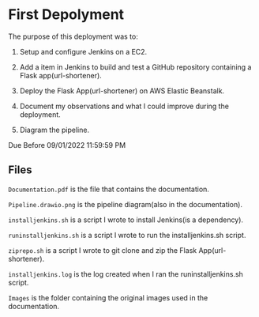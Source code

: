 # First Depolyment

The purpose of this deployment was to: 

1. Setup and configure Jenkins on a EC2. 

2. Add a item in Jenkins to build and test a GitHub repository containing a Flask app(url-shortener). 

3. Deploy the Flask App(url-shortener) on AWS Elastic Beanstalk. 

4. Document my observations and what I could improve during the deployment. 

5. Diagram the pipeline. 

Due Before 09/01/2022 11:59:59 PM

## Files

`Documentation.pdf` is the file that contains the documentation. 

`Pipeline.drawio.png` is the pipeline diagram(also in the documentation). 

`installjenkins.sh` is a script I wrote to install Jenkins(is a dependency). 

`runinstalljenkins.sh` is a script I wrote to run the installjenkins.sh script. 

`ziprepo.sh` is a script I wrote to git clone and zip the Flask App(url-shortener). 

`installjenkins.log` is the log created when I ran the runinstalljenkins.sh script.

`Images` is the folder containing the original images used in the documentation.